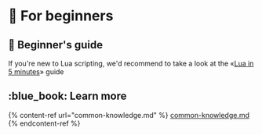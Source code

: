 # 🔌 For beginners&#x20;

## :beginner: Beginner's guide

If you're new to Lua scripting, we'd recommend to take a look at the «[Lua in 5 minutes](https://learnxinyminutes.com/docs/lua/)» guide

## :blue\_book: Learn more

{% content-ref url="common-knowledge.md" %}
[common-knowledge.md](common-knowledge.md)
{% endcontent-ref %}

